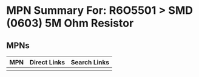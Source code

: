 



# MPN Summary For: R6O5501 > SMD (0603) 5M Ohm Resistor

## MPNs
  

|MPN|Direct Links|Search Links|
| :--- | :--- | :--- |
||||

